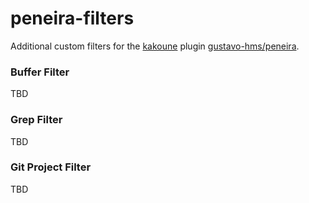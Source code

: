 # peneira-filters

Additional custom filters for the [kakoune](http://kakoune.org/) plugin [gustavo-hms/peneira](https://github.com/gustavo-hms/peneira).


### Buffer Filter
TBD

### Grep Filter
TBD

### Git Project Filter
TBD

